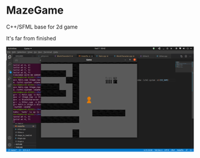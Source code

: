 # MazeGame
C++/SFML base for 2d game

It's far from finished

![screenshot](https://github.com/DDaarcon/MazeGame/blob/master/Screenshots/Representative_screenshot.png)

